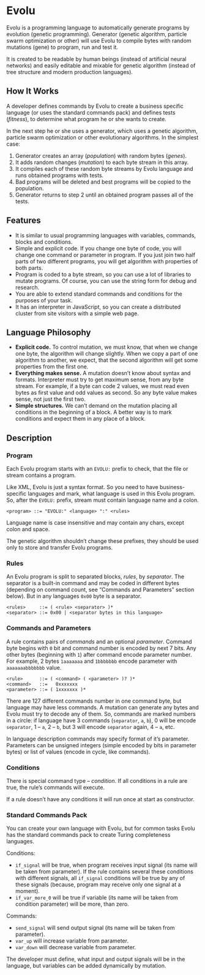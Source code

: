 # Evolu

Evolu is a programming language to automatically generate programs by evolution
(genetic programming). Generator (genetic algorithm, particle swarm optimization
or other) will use Evolu to compile bytes with random mutations (gene) to
program, run and test it.

It is created to be readable by human beings (instead of
artificial neural networks) and easily editable and mixable for genetic
algorithm (instead of tree structure and modern production languages).

## How It Works

A developer defines commands by Evolu to create a business specific language
(or uses the standard commands pack) and defines tests (*fitness*),
to determine what program he or she wants to create.

In the next step he or she uses a generator, which uses a genetic algorithm,
particle swarm optimization or other evolutionary algorithms.
In the simplest case:
1. Generator creates an array (*population*) with random bytes (*genes*).
2. It adds random changes (*mutation*) to each byte stream in this array.
3. It compiles each of these random byte streams by Evolu language and runs
   obtained programs with tests.
4. Bad programs will be deleted and best programs will be copied to the
   population.
5. Generator returns to step 2 until an obtained program passes all of the
   tests.

## Features

* It is similar to usual programming languages with variables, commands, blocks
  and conditions.
* Simple and explicit code. If you change one byte of code, you will change one
  command or parameter in program. If you just join two half parts of two
  different programs, you will get algorithm with properties of both parts.
* Program is coded to a byte stream, so you can use a lot of libraries to mutate
  programs. Of course, you can use the string form for debug and research.
* You are able to extend standard commands and conditions for the purposes of
  your task.
* It has an interpreter in JavaScript, so you can create a distributed cluster
  from site visitors with a simple web page.

## Language Philosophy

* **Explicit code.** To control mutation, we must know, that when we change one
  byte, the algorithm will change slightly. When we copy a part of one algorithm
  to another, we expect, that the second algorithm will get some properties from
  the first one.
* **Everything makes sense.** A mutation doesn’t know about syntax and formats.
  Interpreter must try to get maximum sense, from any byte stream. For example,
  if a byte can code 2 values, we must read even bytes as first value and odd
  values as second. So any byte value makes sense, not just the first two.
* **Simple structures.** We can’t demand on the mutation placing all conditions
  in the beginning of a block. A better way is to mark conditions and expect
  them in any place of a block.

## Description

### Program

Each Evolu program starts with an `EVOLU:` prefix to check, that the file or
stream contains a program.

Like XML, Evolu is just a syntax format. So you need to have business-specific
languages and mark, what language is used in this Evolu program. So, after
the `EVOLU:` prefix, stream must contain language name and a colon.

    <program> ::= "EVOLU:" <language> ":" <rules>

Language name is case insensitive and may contain any chars, except colon and
space.

The genetic algorithm shouldn’t change these prefixes, they should be used only
to store and transfer Evolu programs.

### Rules

An Evolu program is split to separated blocks, *rules*, by *separator*.
The separator is a built-in command and may be coded in different bytes
(depending on command count, see “Commands and Parameters” section below).
But in any languages `0x00` byte is a separator.

    <rules>     ::= ( <rule> <separator> )*
    <separator> ::= 0x00 | <separator bytes in this language>

### Commands and Parameters

A rule contains pairs of *commands* and an optional *parameter*. Command byte
begins with `0` bit and command number is encoded by next 7 bits. Any other
bytes (beginning with `1`) after command encode parameter number. For example,
2 bytes `1aaaaaaa` and `1bbbbbbb` encode parameter with `aaaaaaabbbbbbb` value.

    <rule>      ::= ( <command> ( <parameter> )? )*
    <command>   ::=   0xxxxxxx
    <parameter> ::= ( 1xxxxxxx )*

There are 127 different commands number in one command byte, but language may
have less commands. A mutation can generate any bytes and Evolu must try to
decode any of them. So, commands are marked numbers in a circle: if language
have 3 commands (`separator`, `a`, `b`), 0 will be encode `separator`, 1 – `a`,
2 – `b`, but 3 will encode `separator` again, 4 – `a`, etc.

In language description commands may specify format of it’s parameter.
Parameters can be unsigned integers (simple encoded by bits in parameter bytes)
or list of values (encode in cycle, like commands).

### Conditions

There is special command type – *condition*. If all conditions in a rule are
true, the rule’s commands will execute.

If a rule doesn’t have any conditions it will run once at start as constructor.

### Standard Commands Pack

You can create your own language with Evolu, but for common tasks Evolu has
the standard commands pack to create Turing completeness languages.

Conditions:

* `if_signal` will be true, when program receives input signal (its name will
  be taken from parameter). If the rule contains several these conditions with
  different signals, all `if_signal` conditions will be true by any of these
  signals (because, program may receive only one signal at a moment).
* `if_var_more_0` will be true if variable (its name will be taken from
  condition parameter) will be more, than zero.

Commands:

* `send_signal` will send output signal (its name will be taken from parameter).
* `var_up` will increase variable from parameter.
* `var_down` will decrease variable from parameter.

The developer must define, what input and output signals will be in the
language, but variables can be added dynamically by mutation.
